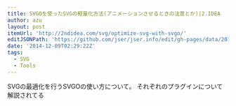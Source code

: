 ```yaml
---
title: SVGOを使ったSVGの軽量化方法(アニメーションさせるときの注意とか)|2.IDEA
author: azu
layout: post
itemUrl: 'http://2ndidea.com/svg/optimize-svg-with-svgo/'
editJSONPath: 'https://github.com/jser/jser.info/edit/gh-pages/data/2014/12/index.json'
date: '2014-12-09T02:29:22Z'
tags:
  - SVG
  - Tools
---
```

SVGの最適化を行うSVGOの使い方について。
それぞれのプラグインについて解説されてる
